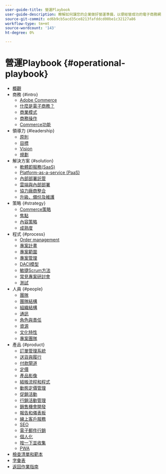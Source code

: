 ```yaml
---
user-guide-title: 營運Playbook
user-guide-description: 瞭解如何讓您的企業做好營運準備，以便經營成功的電子商務網站。
source-git-commit: ed6b9cb5acd35ce8213fafddcd00be1c32127a86
workflow-type: tm+mt
source-wordcount: '143'
ht-degree: 0%

---
```



# 營運Playbook {#operational-playbook}

- [概觀](overview.md)
- 商務 {#intro}
   - [Adobe Commerce](intro/commerce.md)
   - [什麼是電子商務？](intro/ecommerce.md)
   - [商業模式](intro/business-model.md)
   - [商務操作](intro/operations.md)
   - [Commerce功能](intro/features.md)
- 領導力 {#leadership}
   - [原則](leadership/principles.md)
   - [目標](leadership/goals.md)
   - [Vision](leadership/vision.md)
   - [規劃](leadership/planning.md)
- 解決方案 {#solution}
   - [軟體即服務(SaaS)](solution/software-service.md)
   - [Platform-as-a-service (PaaS)](solution/platform-service.md)
   - [內部部署託管](solution/on-premises.md)
   - [雲端與內部部署](solution/hosting-comparison.md)
   - [協力廠商整合](solution/integrations.md)
   - [升級、備份及維護](solution/maintenance.md)
- 策略 {#strategy}
   - [Commerce策略](strategy/commerce.md)
   - [焦點](strategy/focus.md)
   - [內容策略](strategy/content.md)
   - [成熟度](strategy/maturity.md)
- 程式 {#process}
   - [Order management](process/order-management.md)
   - [專案計畫](process/project-plan.md)
   - [專案範圍](process/project-scope.md)
   - [專案管理](process/project-management.md)
   - [DACI模型](process/project-management-framework.md)
   - [敏捷Scrum方法](process/agile-scrum.md)
   - [常見專案研討會](process/project-workshops.md)
   - [測試](process/testing.md)
- 人員 {#people}
   - [團隊](people/teams.md)
   - [團隊結構](people/team-structure.md)
   - [組織結構](people/organizational-structure.md)
   - [通訊](people/communication.md)
   - [角色與責任](people/roles-responsibilities.md)
   - [資源](people/resources.md)
   - [文化特性](people/culture.md)
   - [專案團隊](people/project-teams.md)
- 產品 {#product}
   - [訂單管理系統](product/order-management-systems.md)
   - [送貨與履行](product/shipping-fulfillment.md)
   - [付款閘道](product/payment-gateways.md)
   - [定價](product/pricing.md)
   - [產品影像](product/images.md)
   - [結帳流程和程式](product/checkout.md)
   - [動態定價管理](product/dynamic-pricing.md)
   - [促銷活動](product/promotions.md)
   - [行銷活動管理](product/campaign-management.md)
   - [銷售機會開發](product/lead-generation.md)
   - [報告和儀表板](product/reporting.md)
   - [線上客戶服務](product/customer-service.md)
   - [SEO](product/search-engine-optimization.md)
   - [電子郵件行銷](product/marketing.md)
   - [個人化](product/personalization.md)
   - [按一下並收集](product/click-collect.md)
   - [PWA](product/progressive-web-app.md)
- [檢查清單和範本](checklists-templates/home.md)
- [字彙表](glossary.md)
- [返回作業指南](https://experienceleague.adobe.com/docs/commerce-operations/operational-guides/home.html)
